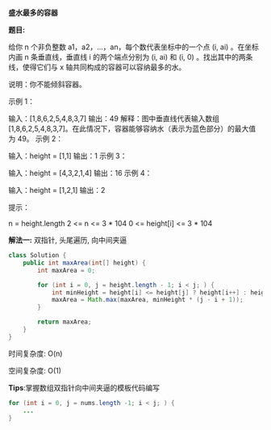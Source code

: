 **盛水最多的容器**

**题目:**

给你 n 个非负整数 a1，a2，...，an，每个数代表坐标中的一个点 (i, ai) 。在坐标内画 n 条垂直线，垂直线 i 的两个端点分别为 (i, ai) 和 (i, 0) 。找出其中的两条线，使得它们与 x 轴共同构成的容器可以容纳最多的水。

说明：你不能倾斜容器。

 

示例 1：

输入：[1,8,6,2,5,4,8,3,7]
输出：49 
解释：图中垂直线代表输入数组 [1,8,6,2,5,4,8,3,7]。在此情况下，容器能够容纳水（表示为蓝色部分）的最大值为 49。
示例 2：

输入：height = [1,1]
输出：1
示例 3：

输入：height = [4,3,2,1,4]
输出：16
示例 4：

输入：height = [1,2,1]
输出：2


提示：

n = height.length
2 <= n <= 3 * 104
0 <= height[i] <= 3 * 104



**解法一:** 双指针, 头尾遍历, 向中间夹逼

```java
class Solution {
    public int maxArea(int[] height) {
        int maxArea = 0;

        for (int i = 0, j = height.length - 1; i < j; ) {
            int minHeight = height[i] <= height[j] ? height[i++] : height[j--];
            maxArea = Math.max(maxArea, minHeight * (j - i + 1));
        }

        return maxArea;
    }
}
```

时间复杂度: O(n)

空间复杂度: O(1)



**Tips**:掌握数组双指针向中间夹逼的模板代码编写

```java
for (int i = 0, j = nums.length -1; i < j; ) {
    ...
}
```


